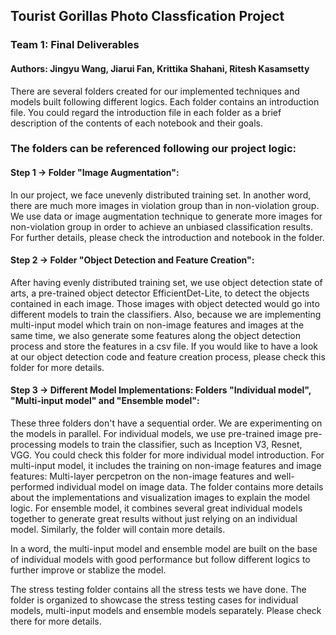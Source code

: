 ## Tourist Gorillas Photo Classfication Project
### Team 1: Final Deliverables
#### Authors: Jingyu Wang, Jiarui Fan, Krittika Shahani, Ritesh Kasamsetty

There are several folders created for our implemented techniques and models built following different logics. Each folder contains an introduction file. You could regard the introduction file in each folder as a brief description of the contents of each notebook and their goals. 

### The folders can be referenced following our project logic:

#### Step 1 -> Folder "Image Augmentation": 

In our project, we face unevenly distributed training set. In another word, there are much more images in violation group than in non-violation group. We use data or image augmentation technique to generate more images for non-violation group in order to achieve an unbiased classification results. For further details, please check the introduction and notebook in the folder. 

#### Step 2 -> Folder "Object Detection and Feature Creation": 

After having evenly distributed training set, we use object detection state of arts, a pre-trained object detector EfficientDet-Lite, to detect the objects contained in each image. Those images with object detected would go into different models to train the classifiers. Also, because we are implementing multi-input model which train on non-image features and images at the same time, we also generate some features along the object detection process and store the features in a csv file. If you would like to have a look at our object detection code and feature creation process, please check this folder for more details.

#### Step 3 -> Different Model Implementations: Folders "Individual model", "Multi-input model" and "Ensemble model":

These three folders don't have a sequential order. We are experimenting on the models in parallel. For individual models, we use pre-trained image pre-processing models to train the classifier, such as Inception V3, Resnet, VGG. You could check this folder for more individual model introduction. For multi-input model, it includes the training on non-image features and image features: Multi-layer percpetron on the non-image features and well-performed individual model on image data. The folder contains more details about the implementations and visualization images to explain the model logic. For ensemble model, it combines several great individual models together to generate great results without just relying on an individual model. Similarly, the folder will contain more details. 

In a word, the multi-input model and ensemble model are built on the base of individual models with good performance but follow different logics to further improve or stablize the model. 

The stress testing folder contains all the stress tests we have done. The folder is organized to showcase the stress testing cases for individual models, multi-input models and ensemble models separately. Please check there for more details. 
